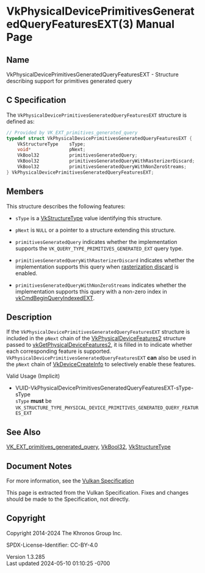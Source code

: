# VkPhysicalDevicePrimitivesGeneratedQueryFeaturesEXT(3) Manual Page

## Name

VkPhysicalDevicePrimitivesGeneratedQueryFeaturesEXT - Structure
describing support for primitives generated query



## <a href="#_c_specification" class="anchor"></a>C Specification

The `VkPhysicalDevicePrimitivesGeneratedQueryFeaturesEXT` structure is
defined as:

``` c
// Provided by VK_EXT_primitives_generated_query
typedef struct VkPhysicalDevicePrimitivesGeneratedQueryFeaturesEXT {
    VkStructureType    sType;
    void*              pNext;
    VkBool32           primitivesGeneratedQuery;
    VkBool32           primitivesGeneratedQueryWithRasterizerDiscard;
    VkBool32           primitivesGeneratedQueryWithNonZeroStreams;
} VkPhysicalDevicePrimitivesGeneratedQueryFeaturesEXT;
```

## <a href="#_members" class="anchor"></a>Members

This structure describes the following features:

- `sType` is a [VkStructureType](https://registry.khronos.org/vulkan/specs/1.3-extensions/man/html/VkStructureType.html) value identifying
  this structure.

- `pNext` is `NULL` or a pointer to a structure extending this
  structure.

- <span id="features-primitivesGeneratedQuery"></span>
  `primitivesGeneratedQuery` indicates whether the implementation
  supports the `VK_QUERY_TYPE_PRIMITIVES_GENERATED_EXT` query type.

- <span id="features-primitivesGeneratedQueryWithRasterizerDiscard"></span>
  `primitivesGeneratedQueryWithRasterizerDiscard` indicates whether the
  implementation supports this query when <a
  href="https://registry.khronos.org/vulkan/specs/1.3-extensions/html/vkspec.html#primsrast-discard"
  target="_blank" rel="noopener">rasterization discard</a> is enabled.

- <span id="features-primitivesGeneratedQueryWithNonZeroStreams"></span>
  `primitivesGeneratedQueryWithNonZeroStreams` indicates whether the
  implementation supports this query with a non-zero index in
  [vkCmdBeginQueryIndexedEXT](https://registry.khronos.org/vulkan/specs/1.3-extensions/man/html/vkCmdBeginQueryIndexedEXT.html).

## <a href="#_description" class="anchor"></a>Description

If the `VkPhysicalDevicePrimitivesGeneratedQueryFeaturesEXT` structure
is included in the `pNext` chain of the
[VkPhysicalDeviceFeatures2](https://registry.khronos.org/vulkan/specs/1.3-extensions/man/html/VkPhysicalDeviceFeatures2.html) structure
passed to
[vkGetPhysicalDeviceFeatures2](https://registry.khronos.org/vulkan/specs/1.3-extensions/man/html/vkGetPhysicalDeviceFeatures2.html), it is
filled in to indicate whether each corresponding feature is supported.
`VkPhysicalDevicePrimitivesGeneratedQueryFeaturesEXT` **can** also be
used in the `pNext` chain of
[VkDeviceCreateInfo](https://registry.khronos.org/vulkan/specs/1.3-extensions/man/html/VkDeviceCreateInfo.html) to selectively enable
these features.

Valid Usage (Implicit)

- <a
  href="#VUID-VkPhysicalDevicePrimitivesGeneratedQueryFeaturesEXT-sType-sType"
  id="VUID-VkPhysicalDevicePrimitivesGeneratedQueryFeaturesEXT-sType-sType"></a>
  VUID-VkPhysicalDevicePrimitivesGeneratedQueryFeaturesEXT-sType-sType  
  `sType` **must** be
  `VK_STRUCTURE_TYPE_PHYSICAL_DEVICE_PRIMITIVES_GENERATED_QUERY_FEATURES_EXT`

## <a href="#_see_also" class="anchor"></a>See Also

[VK_EXT_primitives_generated_query](https://registry.khronos.org/vulkan/specs/1.3-extensions/man/html/VK_EXT_primitives_generated_query.html),
[VkBool32](https://registry.khronos.org/vulkan/specs/1.3-extensions/man/html/VkBool32.html), [VkStructureType](https://registry.khronos.org/vulkan/specs/1.3-extensions/man/html/VkStructureType.html)

## <a href="#_document_notes" class="anchor"></a>Document Notes

For more information, see the <a
href="https://registry.khronos.org/vulkan/specs/1.3-extensions/html/vkspec.html#VkPhysicalDevicePrimitivesGeneratedQueryFeaturesEXT"
target="_blank" rel="noopener">Vulkan Specification</a>

This page is extracted from the Vulkan Specification. Fixes and changes
should be made to the Specification, not directly.

## <a href="#_copyright" class="anchor"></a>Copyright

Copyright 2014-2024 The Khronos Group Inc.

SPDX-License-Identifier: CC-BY-4.0

Version 1.3.285  
Last updated 2024-05-10 01:10:25 -0700
